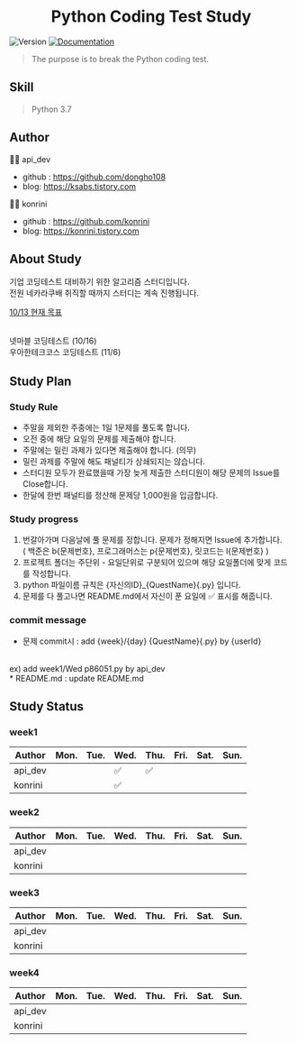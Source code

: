 <h1 align="center"> Python Coding Test Study </h1>
<p>
  <img alt="Version" src="https://img.shields.io/badge/version-1.0-blue.svg?cacheSeconds=2592000" />
  <a href="https://github.com/dongho108/breaking-codingtest" target="_blank">
    <img alt="Documentation" src="https://img.shields.io/badge/documentation-yes-brightgreen.svg" />
  </a>
</p>

>  The purpose is to break the Python coding test.


## Skill
> Python 3.7 <br>


## Author

:man_technologist:  api_dev

* github : https://github.com/dongho108
* blog: https://ksabs.tistory.com

:woman_technologist:  konrini

* github : https://github.com/konrini
* blog: https://konrini.tistory.com

## About Study
기업 코딩테스트 대비하기 위한 알고리즘 스터디입니다.
<br>
전원 네카라쿠배 취직할 때까지 스터디는 계속 진행됩니다.
<br>

<u>10/13 현재 목표</u>

<br>
넷마블 코딩테스트 (10/16)
<br>
우아한테크코스 코딩테스트 (11/6)
<br>

## Study Plan
### Study Rule
* 주말을 제외한 주중에는 1일 1문제를 풀도록 합니다.
* 오전 중에 해당 요일의 문제를 제출해야 합니다.
* 주말에는 밀린 과제가 있다면 제출해야 합니다. (의무)
* 밀린 과제를 주말에 해도 패널티가 상쇄되지는 않습니다.
* 스터디원 모두가 완료했을때 가장 늦게 제출한 스터디원이 해당 문제의 Issue를 Close합니다.
* 한달에 한번 패널티를 정산해 문제당 1,000원을 입금합니다.

### Study progress
1. 번갈아가며 다음날에 풀 문제를 정합니다. 문제가 정해지면 Issue에 추가합니다. <br>
( 백준은 b{문제번호}, 프로그래머스는 p{문제번호}, 릿코드는 l{문제번호} )
2. 프로젝트 폴더는 주단위 - 요일단위로 구분되어 있으며 해당 요일폴더에 맞게 코드를 작성합니다.
3. python 파일이름 규칙은 {자신의ID}_{QuestName}{.py} 입니다.
4. 문제를 다 풀고나면 README.md에서 자신이 푼 요일에 :white_check_mark: 표시를 해줍니다.

### commit message
* 문제 commit시 : add {week}/{day} {QuestName}{.py} by {userId}
<br>
ex) add week1/Wed p86051.py by api_dev <br>
* README.md : update README.md

## Study Status
### week1

|Author|Mon.|Tue.|Wed.|Thu.|Fri.|Sat.|Sun.|
|------|---|---|---|---|---|---|---|
|api_dev|||:white_check_mark:|:white_check_mark:||||
|konrini|||:white_check_mark:|||||

### week2
|Author|Mon.|Tue.|Wed.|Thu.|Fri.|Sat.|Sun.|
|------|---|---|---|---|---|---|---|
|api_dev||||||||
|konrini||||||||

### week3
|Author|Mon.|Tue.|Wed.|Thu.|Fri.|Sat.|Sun.|
|------|---|---|---|---|---|---|---|
|api_dev||||||||
|konrini||||||||

### week4
|Author|Mon.|Tue.|Wed.|Thu.|Fri.|Sat.|Sun.|
|------|---|---|---|---|---|---|---|
|api_dev||||||||
|konrini||||||||